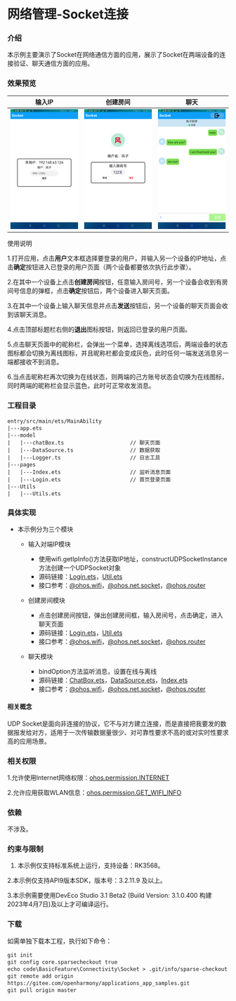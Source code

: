 # 网络管理-Socket连接

### 介绍

本示例主要演示了Socket在网络通信方面的应用，展示了Socket在两端设备的连接验证、聊天通信方面的应用。

### 效果预览

|       输入IP                             |    创建房间                               | 聊天                             |
|----------------------------------------|---------------------------------------|--------------------------------|
| ![](screenshots/devices/input_ip.png) | ![](screenshots/devices/create_room.png) | ![](screenshots/devices/chats.png) |

使用说明

1.打开应用，点击**用户**文本框选择要登录的用户，并输入另一个设备的IP地址，点击**确定**按钮进入已登录的用户页面（两个设备都要依次执行此步骤）。

2.在其中一个设备上点击**创建房间**按钮，任意输入房间号，另一个设备会收到有房间号信息的弹框，点击**确定**按钮后，两个设备进入聊天页面。

3.在其中一个设备上输入聊天信息并点击**发送**按钮后，另一个设备的聊天页面会收到该聊天消息。

4.点击顶部标题栏右侧的**退出**图标按钮，则返回已登录的用户页面。

5.点击聊天页面中的昵称栏，会弹出一个菜单，选择离线选项后，两端设备的状态图标都会切换为离线图标，并且昵称栏都会变成灰色，此时任何一端发送消息另一端都接收不到消息。

6.当点击昵称栏再次切换为在线状态，则两端的己方账号状态会切换为在线图标，同时两端的昵称栏会显示蓝色，此时可正常收发消息。

### 工程目录
```
entry/src/main/ets/MainAbility
|---app.ets
|---model
|   |---chatBox.ts                     // 聊天页面
|   |---DataSource.ts                  // 数据获取
|   |---Logger.ts                      // 日志工具
|---pages
|   |---Index.ets                      // 监听消息页面
|   |---Login.ets                      // 首页登录页面
|---Utils
|   |---Utils.ets
```
### 具体实现

* 本示例分为三个模块
  * 输入对端IP模块 
    * 使用wifi.getIpInfo()方法获取IP地址，constructUDPSocketInstance方法创建一个UDPSocket对象
    * 源码链接：[Login.ets](https://gitee.com/openharmony/applications_app_samples/blob/master/code/BasicFeature/Connectivity/Socket/entry/src/main/ets/MainAbility/pages/Login.ets)，[Util.ets](https://gitee.com/openharmony/applications_app_samples/blob/master/code/BasicFeature/Connectivity/Socket/entry/src/main/ets/MainAbility/Utils/Util.ets)
    * 接口参考：[@ohos.wifi](https://gitee.com/openharmony/docs/blob/master/zh-cn/application-dev/reference/apis/js-apis-wifi.md)，[@ohos.net.socket](https://gitee.com/openharmony/docs/blob/master/zh-cn/application-dev/reference/apis/js-apis-socket.md)，[@ohos.router](https://gitee.com/openharmony/docs/blob/master/zh-cn/application-dev/reference/apis/js-apis-system-router.md)
  
  * 创建房间模块
    * 点击创建房间按钮，弹出创建房间框，输入房间号，点击确定，进入聊天页面
    * 源码链接：[Login.ets](https://gitee.com/openharmony/applications_app_samples/blob/master/code/BasicFeature/Connectivity/Socket/entry/src/main/ets/MainAbility/pages/Login.ets)，[Util.ets](https://gitee.com/openharmony/applications_app_samples/blob/master/code/BasicFeature/Connectivity/Socket/entry/src/main/ets/MainAbility/Utils/Util.ets)
    * 接口参考：[@ohos.wifi](https://gitee.com/openharmony/docs/blob/master/zh-cn/application-dev/reference/apis/js-apis-wifi.md)，[@ohos.net.socket](https://gitee.com/openharmony/docs/blob/master/zh-cn/application-dev/reference/apis/js-apis-socket.md)，[@ohos.router](https://gitee.com/openharmony/docs/blob/master/zh-cn/application-dev/reference/apis/js-apis-system-router.md)
    
  * 聊天模块
    * bindOption方法监听消息，设置在线与离线
    * 源码链接：[ChatBox.ets](https://gitee.com/openharmony/applications_app_samples/blob/master/code/BasicFeature/Connectivity/Socket/entry/src/main/ets/MainAbility/model/ChatBox.ets)，[DataSource.ets](https://gitee.com/openharmony/applications_app_samples/blob/master/code/BasicFeature/Connectivity/Socket/entry/src/main/ets/MainAbility/model/DataSource.ets)，[Index.ets](https://gitee.com/openharmony/applications_app_samples/blob/master/code/BasicFeature/Connectivity/Socket/entry/src/main/ets/MainAbility/pages/Index.ets)
    * 接口参考：[@ohos.wifi](https://gitee.com/openharmony/docs/blob/master/zh-cn/application-dev/reference/apis/js-apis-wifi.md)，[@ohos.net.socket](https://gitee.com/openharmony/docs/blob/master/zh-cn/application-dev/reference/apis/js-apis-socket.md)，[@ohos.router](https://gitee.com/openharmony/docs/blob/master/zh-cn/application-dev/reference/apis/js-apis-system-router.md)

#### 相关概念

UDP Socket是面向非连接的协议，它不与对方建立连接，而是直接把我要发的数据报发给对方，适用于一次传输数据量很少、对可靠性要求不高的或对实时性要求高的应用场景。

### 相关权限

1.允许使用Internet网络权限：[ohos.permission.INTERNET](https://gitee.com/openharmony/docs/blob/master/zh-cn/application-dev/security/permission-list.md)

2.允许应用获取WLAN信息：[ohos.permission.GET_WIFI_INFO](https://gitee.com/openharmony/docs/blob/master/zh-cn/application-dev/security/permission-list.md)

### 依赖 

不涉及。

### 约束与限制

1. 本示例仅支持标准系统上运行，支持设备：RK3568。

2.本示例仅支持API9版本SDK，版本号：3.2.11.9 及以上。

3.本示例需要使用DevEco Studio 3.1 Beta2 (Build Version: 3.1.0.400 构建 2023年4月7日)及以上才可编译运行。

### 下载

如需单独下载本工程，执行如下命令：
```
git init
git config core.sparsecheckout true
echo code\BasicFeature\Connectivity\Socket > .git/info/sparse-checkout
git remote add origin https://gitee.com/openharmony/applications_app_samples.git
git pull origin master
```